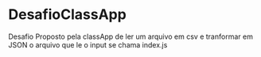 # DesafioClassApp
Desafio Proposto pela classApp de ler um arquivo em csv e tranformar em JSON
o arquivo que le o input se chama index.js
